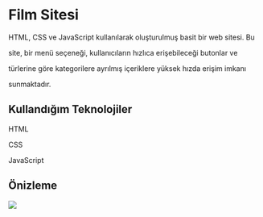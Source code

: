 <h1> <b> Film Sitesi </b> </h1>

HTML, CSS ve JavaScript kullanılarak oluşturulmuş basit bir web sitesi. Bu 

site, bir menü seçeneği, kullanıcıların hızlıca erişebileceği butonlar ve 

türlerine göre kategorilere ayrılmış içeriklere yüksek hızda erişim imkanı 

sunmaktadır.

<h2> <b> Kullandığım Teknolojiler </b> </h2>

HTML

CSS

JavaScript

<h2> <b> Önizleme </b> </h2>

![](movie-site.gif)

